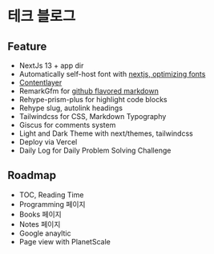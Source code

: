 # 테크 블로그

## Feature

- NextJs 13 + app dir
- Automatically self-host font with [nextjs, optimizing fonts](https://beta.nextjs.org/docs/optimizing/fonts#google-fonts)
- [Contentlayer](https://www.contentlayer.dev/blog/working-with-content-is-hard-for-developers)
- RemarkGfm for [github flavored markdown](https://github.github.com/gfm/)
- Rehype-prism-plus for highlight code blocks
- Rehype slug, autolink headings
- Tailwindcss for CSS, Markdown Typography
- Giscus for comments system
- Light and Dark Theme with next/themes, tailwindcss
- Deploy via Vercel
- Daily Log for Daily Problem Solving Challenge

## Roadmap

- TOC, Reading Time
- Programming 페이지
- Books 페이지
- Notes 페이지
- Google anayltic
- Page view with PlanetScale
